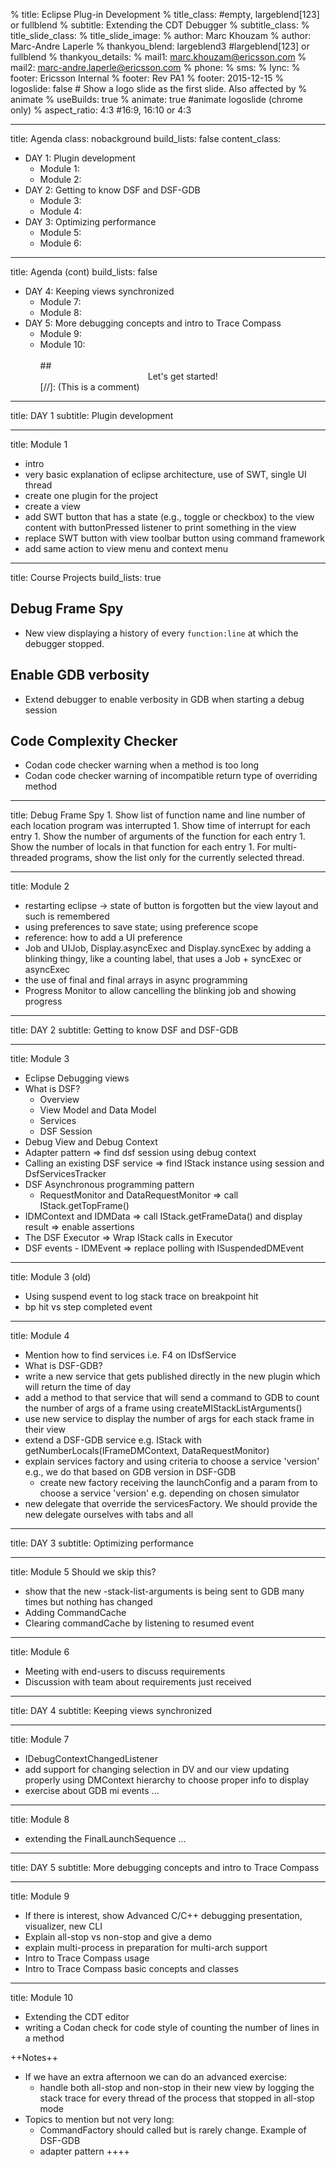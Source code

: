 % title: Eclipse Plug-in Development
% title_class:                  #empty, largeblend[123] or fullblend
% subtitle: Extending the CDT Debugger
% subtitle_class:
% title_slide_class:
% title_slide_image:
% author: Marc Khouzam
% author: Marc-Andre Laperle
% thankyou_blend: largeblend3       #largeblend[123] or fullblend
% thankyou_details:
% mail1: marc.khouzam@ericsson.com
% mail2: marc-andre.laperle@ericsson.com
% phone:
% sms:
% lync:
% footer: Ericsson Internal
% footer: Rev PA1
% footer: 2015-12-15
% logoslide: false      # Show a logo slide as the first slide. Also affected by % animate
% useBuilds: true
% animate: true         #animate logoslide (chrome only)
% aspect_ratio: 4:3     #16:9, 16:10 or 4:3

---
title: Agenda
class: nobackground
build_lists: false
content_class:

- DAY 1: Plugin development
    - Module 1:
    - Module 2:
- DAY 2: Getting to know DSF and DSF-GDB
    - Module 3:
    - Module 4:
- DAY 3: Optimizing performance
    - Module 5:
    - Module 6:

---
title: Agenda (cont)
build_lists: false

- DAY 4: Keeping views synchronized
    - Module 7:
    - Module 8:
- DAY 5: More debugging concepts and intro to Trace Compass
    - Module 9:
    - Module 10:
    <br><br>
##<center>Let's get started!</center>
[//]: (This is a comment)

---
title: DAY 1
subtitle: Plugin development

---
title: Module 1

- intro
- very basic explanation of eclipse architecture, use of SWT, single UI thread
- create one plugin for the project
- create a view
- add SWT button that has a state (e.g., toggle or checkbox) to the view content with buttonPressed listener to print something in the view
- replace SWT button with view toolbar button using command framework
- add same action to view menu and context menu

---
title: Course Projects
build_lists: true

## Debug Frame Spy
- New view displaying a history of every `function:line` at which the debugger stopped. 
## Enable GDB verbosity
- Extend debugger to enable verbosity in GDB when starting a debug session
## Code Complexity Checker
- Codan code checker warning when a method is too long
- Codan code checker warning of incompatible return type of overriding method

---
title: Debug Frame Spy
    1. Show list of function name and line number of each location program was interrupted
    1. Show time of interrupt for each entry
    1. Show the number of arguments of the function for each entry
    1. Show the number of locals in that function for each entry
    1. For multi-threaded programs, show the list only for the currently selected thread.

---
title: Module 2

- restarting eclipse -> state of button is forgotten but the view layout and such is remembered
- using preferences to save state; using preference scope
- reference: how to add a UI preference
- Job and UIJob, Display.asyncExec and Display.syncExec by adding a blinking thingy, like a counting label, that uses a Job + syncExec or asyncExec
- the use of final and final arrays in async programming
- Progress Monitor to allow cancelling the blinking job and showing progress

---
title: DAY 2
subtitle: Getting to know DSF and DSF-GDB

---
title: Module 3

- Eclipse Debugging views
- What is DSF?
    - Overview
    - View Model and Data Model
    - Services
    - DSF Session
- Debug View and Debug Context
- Adapter pattern
=> find dsf session using debug context
- Calling an existing DSF service
=> find IStack instance using session and DsfServicesTracker
- DSF Asynchronous programming pattern
    - RequestMonitor and DataRequestMonitor
=> call IStack.getTopFrame()
- IDMContext and IDMData
=> call IStack.getFrameData() and display result
=> enable assertions
- The DSF Executor
=> Wrap IStack calls in Executor
- DSF events - IDMEvent
=> replace polling with ISuspendedDMEvent

---
title: Module 3 (old)

- Using suspend event to log stack trace on breakpoint hit
- bp hit vs step completed event

---
title: Module 4

- Mention how to find services i.e. F4 on IDsfService
- What is DSF-GDB?
- write a new service that gets published directly in the new plugin which will return the time of day
- add a method to that service that will send a command to GDB to count the number of args of a frame using createMIStackListArguments()
- use new service to display the number of args for each stack frame in their view
- extend a DSF-GDB service e.g. IStack with getNumberLocals(IFrameDMContext, DataRequestMonitor<Integer>)
- explain services factory and using criteria to choose a service 'version' e.g., we do that based on GDB version in DSF-GDB
    - create new factory receiving the launchConfig and a param from to choose a service 'version' e.g. depending on chosen simulator
- new delegate that override the servicesFactory.  We should provide the new delegate ourselves with tabs and all

---
title: DAY 3
subtitle: Optimizing performance

---
title: Module 5 Should we skip this?

- show that the new -stack-list-arguments is being sent to GDB many times but nothing has changed
- Adding CommandCache
- Clearing commandCache by listening to resumed event

---
title: Module 6

- Meeting with end-users to discuss requirements
- Discussion with team about requirements just received

---
title: DAY 4
subtitle: Keeping views synchronized

---
title: Module 7

- IDebugContextChangedListener
- add support for changing selection in DV and our view updating properly using DMContext hierarchy to choose proper info to display
- exercise about GDB mi events ...

---
title: Module 8

- extending the FinalLaunchSequence ...

---
title: DAY 5
subtitle: More debugging concepts and intro to Trace Compass

---
title: Module 9

- If there is interest, show Advanced C/C++ debugging presentation, visualizer, new CLI
- Explain all-stop vs non-stop and give a demo
- explain multi-process in preparation for multi-arch support
- Intro to Trace Compass usage
- Intro to Trace Compass basic concepts and classes

---
title: Module 10

- Extending the CDT editor
- writing a Codan check for code style of counting the number of lines in a method
    
++Notes++
- If we have an extra afternoon we can do an advanced exercise:
    - handle both all-stop and non-stop in their new view by logging the stack trace for every thread of the process that stopped in all-stop mode
- Topics to mention but not very long:
    - CommandFactory should called but is rarely change. Example of DSF-GDB
    - adapter pattern
++++

